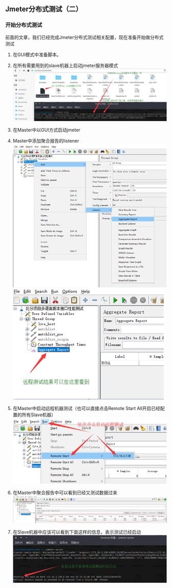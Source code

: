 ## Jmeter分布式测试（二）

### 开始分布式测试
前面的文章，我们已经完成Jmeter分布式测试相关配置，现在准备开始做分布式测试

1. 在GUI模式中准备脚本。
2. 在所有需要用到的slave机器上启动jmeter服务器模式   
	![服务器模式截图](../img/jmeter/start_jmeter_server.png "Jmeter5.0 服务器模式")
3. 在Master中以GUI方式启动jmeter
4. Master中添加聚合报告的listener
	![Master添加聚合报告的listener](../img/jmeter/jmeter_add_aggregate_listener.png "Jmeter5.0 添加聚合报告的listener")
	![Master添加聚合报告的listener](../img/jmeter/jmeter_aggregate_report.png "Jmeter5.0 添加聚合报告的listener")

5. 在Master中启动远程机器测试（也可以直接点击Remote Start All开启已经配置的所有Slave机器）   
	![Master开启Remote Test](../img/jmeter/jemter_start_remote_test.png "Jmeter5.0 启动远程测试")

6. 在Master中聚合报告中可以看到已经又测试数据过来   
	![Master聚合报告数据](../img/jmeter/jmeter_aggregate_report_data.png "Jmeter5.0 Master聚合报告数据")

7. 在Slave机器中应该可以看到下面这样的信息，表示测试已经启动   
	![Slave测试开启](../img/jmeter/remote_startedpng.png "Jmeter5.0 测试开始")